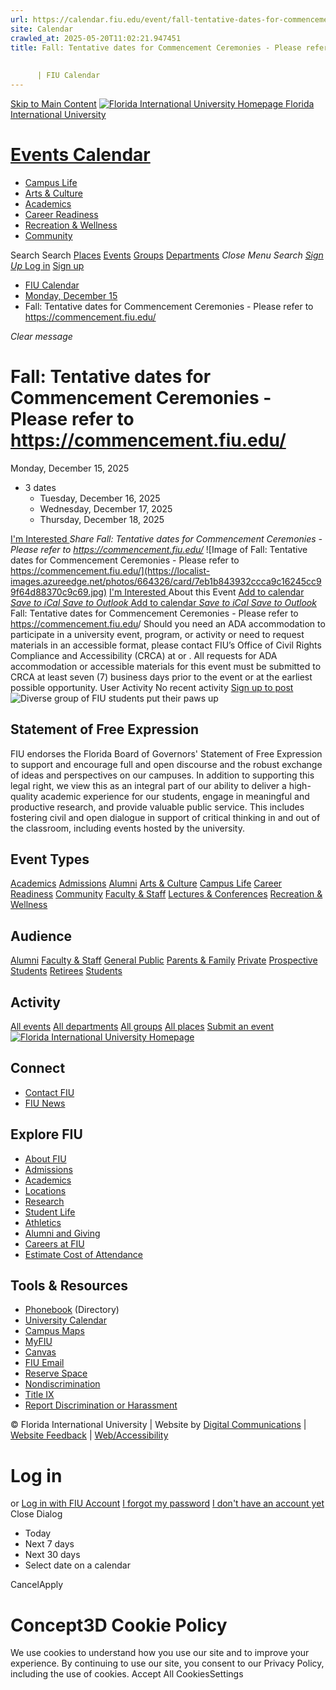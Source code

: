 ```yaml
---
url: https://calendar.fiu.edu/event/fall-tentative-dates-for-commencement-ceremonies-please-refer-to-httpscommencementfiuedu
site: Calendar
crawled_at: 2025-05-20T11:02:21.947451
title: Fall: Tentative dates for Commencement Ceremonies - Please refer to  https://commencement.fiu.edu/
    
    
      | FIU Calendar
---
```


[Skip to Main Content](https://calendar.fiu.edu/event/fall-tentative-dates-for-commencement-ceremonies-please-refer-to-httpscommencementfiuedu#main-content)
[![Florida International University Homepage](https://digicdn.fiu.edu/core/_assets/images/logo-top.png) Florida International University](https://www.fiu.edu)
# [Events Calendar ](https://calendar.fiu.edu/)
  * [Campus Life](https://calendar.fiu.edu/calendar?event_types%5B%5D=127595)
  * [Arts & Culture](https://calendar.fiu.edu/calendar?event_types%5B%5D=127590)
  * [Academics](https://calendar.fiu.edu/calendar?event_types%5B%5D=127582)
  * [Career Readiness](https://calendar.fiu.edu/calendar?event_types%5B%5D=127584)
  * [Recreation & Wellness](https://calendar.fiu.edu/calendar?event_types%5B%5D=127603)
  * [Community](https://calendar.fiu.edu/calendar?event_types%5B%5D=127601)


Search Search
[Places](https://calendar.fiu.edu/search/places) [Events](https://calendar.fiu.edu/calendar) [Groups](https://calendar.fiu.edu/search/groups) [Departments](https://calendar.fiu.edu/search/departments)
_Close Menu_
_Search_ [ _Sign Up_ ](https://calendar.fiu.edu/signup)
[Log in](https://calendar.fiu.edu/auth/shib_login?previous_url=https%3A%2F%2Fcalendar.fiu.edu%2Fevent%2Ffall-tentative-dates-for-commencement-ceremonies-please-refer-to-httpscommencementfiuedu) [Sign up](https://calendar.fiu.edu/signup)
  * [FIU Calendar](https://calendar.fiu.edu/)
  * [Monday, December 15](https://calendar.fiu.edu/calendar/day/2025/12/15)
  * Fall: Tentative dates for Commencement Ceremonies - Please refer to https://commencement.fiu.edu/


_Clear message_
# Fall: Tentative dates for Commencement Ceremonies - Please refer to https://commencement.fiu.edu/
Monday, December 15, 2025 
+ 3 dates
  * Tuesday, December 16, 2025
  * Wednesday, December 17, 2025
  * Thursday, December 18, 2025


[ I'm Interested ](https://calendar.fiu.edu/event/48340768157854/confirm?return=https%3A%2F%2Fcalendar.fiu.edu%2Fevent%2Ffall-tentative-dates-for-commencement-ceremonies-please-refer-to-httpscommencementfiuedu)
_Share Fall: Tentative dates for Commencement Ceremonies - Please refer to https://commencement.fiu.edu/_
![Image of Fall: Tentative dates for Commencement Ceremonies - Please refer to https://commencement.fiu.edu/](https://localist-images.azureedge.net/photos/664326/card/7eb1b843932ccca9c16245cc99f64d88370c9c69.jpg)
[ I'm Interested ](https://calendar.fiu.edu/event/48340768157854/confirm?return=https%3A%2F%2Fcalendar.fiu.edu%2Fevent%2Ffall-tentative-dates-for-commencement-ceremonies-please-refer-to-httpscommencementfiuedu)
About this Event
[Add to calendar ](https://calendar.fiu.edu/event/fall-tentative-dates-for-commencement-ceremonies-please-refer-to-httpscommencementfiuedu)
[ _Save to iCal_ ](https://calendar.fiu.edu/event/fall-tentative-dates-for-commencement-ceremonies-please-refer-to-httpscommencementfiuedu.ics "Save to iCal") [ _Save to Outlook_ ](https://calendar.fiu.edu/event/fall-tentative-dates-for-commencement-ceremonies-please-refer-to-httpscommencementfiuedu.ics "Save to Outlook")
[Add to calendar ](https://calendar.fiu.edu/event/fall-tentative-dates-for-commencement-ceremonies-please-refer-to-httpscommencementfiuedu)
[ _Save to iCal_ ](https://calendar.fiu.edu/event/fall-tentative-dates-for-commencement-ceremonies-please-refer-to-httpscommencementfiuedu.ics "Save to iCal") [ _Save to Outlook_ ](https://calendar.fiu.edu/event/fall-tentative-dates-for-commencement-ceremonies-please-refer-to-httpscommencementfiuedu.ics "Save to Outlook")
Fall: Tentative dates for Commencement Ceremonies - Please refer to <https://commencement.fiu.edu>/
Should you need an ADA accommodation to participate in a university event, program, or activity or need to request materials in an accessible format, please contact FIU’s Office of Civil Rights Compliance and Accessibility (CRCA) at or . All requests for ADA accommodation or accessible materials for this event must be submitted to CRCA at least seven (7) business days prior to the event or at the earliest possible opportunity. 
User Activity
No recent activity
[Sign up to post](https://calendar.fiu.edu/auth/shib_login?previous_url=https%3A%2F%2Fcalendar.fiu.edu%2Fevent%2Ffall-tentative-dates-for-commencement-ceremonies-please-refer-to-httpscommencementfiuedu)
![Diverse group of FIU students put their paws up](https://www.fiu.edu/_assets/images/thumbnail-students-paw.jpg)
## Statement of Free Expression
FIU endorses the Florida Board of Governors' Statement of Free Expression to support and encourage full and open discourse and the robust exchange of ideas and perspectives on our campuses. In addition to supporting this legal right, we view this as an integral part of our ability to deliver a high-quality academic experience for our students, engage in meaningful and productive research, and provide valuable public service. This includes fostering civil and open dialogue in support of critical thinking in and out of the classroom, including events hosted by the university.
## Event Types
[Academics](https://calendar.fiu.edu/calendar?event_types%5B%5D=127582)
[Admissions](https://calendar.fiu.edu/calendar?event_types%5B%5D=127583)
[Alumni](https://calendar.fiu.edu/calendar?event_types%5B%5D=127589)
[Arts & Culture](https://calendar.fiu.edu/calendar?event_types%5B%5D=127590)
[Campus Life](https://calendar.fiu.edu/calendar?event_types%5B%5D=127595)
[Career Readiness](https://calendar.fiu.edu/calendar?event_types%5B%5D=127584)
[Community](https://calendar.fiu.edu/calendar?event_types%5B%5D=127601)
[Faculty & Staff](https://calendar.fiu.edu/calendar?event_types%5B%5D=127602)
[Lectures & Conferences](https://calendar.fiu.edu/calendar?event_types%5B%5D=127587)
[Recreation & Wellness](https://calendar.fiu.edu/calendar?event_types%5B%5D=127603)
## Audience
[Alumni](https://calendar.fiu.edu/calendar?event_types%5B%5D=121721)
[Faculty & Staff](https://calendar.fiu.edu/calendar?event_types%5B%5D=121720)
[General Public](https://calendar.fiu.edu/calendar?event_types%5B%5D=121722)
[Parents & Family](https://calendar.fiu.edu/calendar?event_types%5B%5D=36918157286658)
[Private](https://calendar.fiu.edu/calendar?event_types%5B%5D=129753)
[Prospective Students](https://calendar.fiu.edu/calendar?event_types%5B%5D=121723)
[Retirees](https://calendar.fiu.edu/calendar?event_types%5B%5D=37290279036119)
[Students](https://calendar.fiu.edu/calendar?event_types%5B%5D=121719)
## Activity
[All events](https://calendar.fiu.edu/search?what=events)
[All departments](https://calendar.fiu.edu/search/departments)
[All groups](https://calendar.fiu.edu/search?what=groups)
[All places](https://calendar.fiu.edu/search?what=places)
[Submit an event](https://calendar.fiu.edu/admin/events/new/basic-information)
[ ![Florida International University Homepage](https://digicdn.fiu.edu/core/_assets/images/footer-logo.svg) ](https://www.fiu.edu/)
## Connect
  * [Contact FIU](https://www.fiu.edu/about/contact-us/index.html)
  * [FIU News](https://news.fiu.edu/)


## Explore FIU
  * [About FIU](https://www.fiu.edu/about/index.html)
  * [Admissions](https://www.fiu.edu/admissions/index.html)
  * [Academics](https://www.fiu.edu/academics/index.html)
  * [Locations](https://www.fiu.edu/locations/index.html)
  * [Research](https://www.fiu.edu/research/index.html)
  * [Student Life](https://www.fiu.edu/student-life/index.html)
  * [Athletics](https://www.fiu.edu/athletics/index.html)
  * [Alumni and Giving](https://www.fiu.edu/alumni-and-giving/index.html)
  * [Careers at FIU](https://hr.fiu.edu/careers/)
  * [Estimate Cost of Attendance](https://onestop.fiu.edu/finances/estimate-your-costs/)


## Tools & Resources
  * [Phonebook](https://phonebook.fiu.edu) (Directory)
  * [University Calendar](https://calendar.fiu.edu/)
  * [Campus Maps](https://campusmaps.fiu.edu/)
  * [MyFIU](https://my.fiu.edu/)
  * [Canvas](https://canvas.fiu.edu)
  * [FIU Email](http://mail.fiu.edu/)
  * [Reserve Space](https://reservespace.fiu.edu/make-reservation/)
  * [Nondiscrimination](https://ace.fiu.edu/civil-rights-and-accessibility/harassment-and-discrimination/)
  * [Title IX](https://ace.fiu.edu/title-ix/)
  * [Report Discrimination or Harassment](https://report.fiu.edu/)


© Florida International University  | Website by [Digital Communications](https://stratcomm.fiu.edu/digital-print/websites/) | [Website Feedback](https://webforms.fiu.edu/view.php?id=370774&element_5=https://calendar.fiu.edu/https://calendar.fiu.edu/) | [Web/Accessibility](https://accessibility.fiu.edu/)
# Log in
or
[Log in with FIU Account](https://calendar.fiu.edu/auth/shib_login?previous_url=https%3A%2F%2Fcalendar.fiu.edu%2Fevent%2Ffall-tentative-dates-for-commencement-ceremonies-please-refer-to-httpscommencementfiuedu)
[I forgot my password](https://calendar.fiu.edu/auth/forgot) [I don't have an account yet](https://calendar.fiu.edu/signup)
Close Dialog
  * Today
  * Next 7 days
  * Next 30 days
  * Select date on a calendar


CancelApply
# Concept3D Cookie Policy
We use cookies to understand how you use our site and to improve your experience. By continuing to use our site, you consent to our Privacy Policy, including the use of cookies. 
Accept All CookiesSettings
